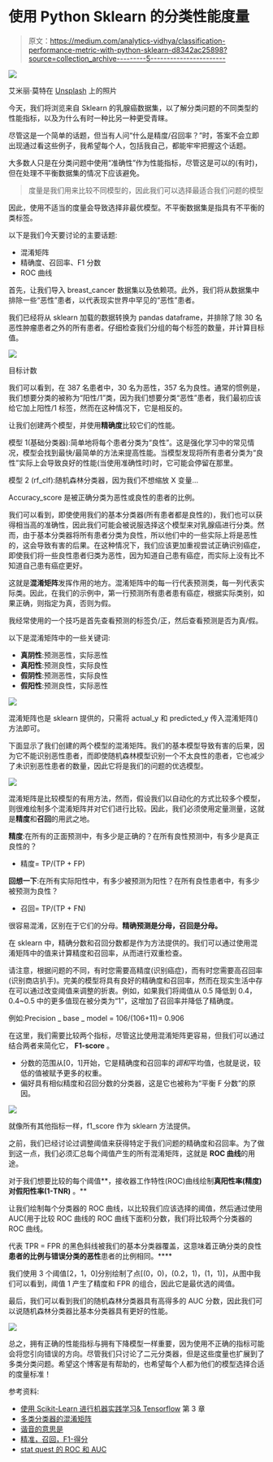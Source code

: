 # 使用 Python Sklearn 的分类性能度量

> 原文：<https://medium.com/analytics-vidhya/classification-performance-metric-with-python-sklearn-d8342ac25898?source=collection_archive---------5----------------------->

![](img/ae5e9d94cffdf159967b7a8f1545f6f2.png)

艾米丽·莫特在 [Unsplash](https://unsplash.com/s/photos/confusion?utm_source=unsplash&utm_medium=referral&utm_content=creditCopyText) 上的照片

今天，我们将浏览来自 Sklearn 的乳腺癌数据集，以了解分类问题的不同类型的性能指标，以及为什么有时一种比另一种更受青睐。

尽管这是一个简单的话题，但当有人问“什么是精度/召回率？”时，答案不会立即出现通过看这些例子，我希望每个人，包括我自己，都能牢牢把握这个话题。

大多数人只是在分类问题中使用“准确性”作为性能指标，尽管这是可以的(有时)，但在处理不平衡数据集的情况下应该避免。

> 度量是我们用来比较不同模型的，因此我们可以选择最适合我们问题的模型

因此，使用不适当的度量会导致选择非最优模型。不平衡数据集是指具有不平衡的类标签。

以下是我们今天要讨论的主要话题:

*   混淆矩阵
*   精确度、召回率、F1 分数
*   ROC 曲线

首先，让我们导入 breast_cancer 数据集以及依赖项。此外，我们将从数据集中排除一些“恶性”患者，以代表现实世界中罕见的“恶性”患者。

我们已经将从 sklearn 加载的数据转换为 pandas dataframe，并排除了除 30 名恶性肿瘤患者之外的所有患者。仔细检查我们分组的每个标签的数量，并计算目标值。

![](img/fe2e8692e67317041858dd362d40f5f4.png)

目标计数

我们可以看到，在 387 名患者中，30 名为恶性，357 名为良性。通常的惯例是，我们想要分类的被称为“阳性/1”类，因为我们想要分类“恶性”患者，我们最初应该给它加上阳性/1 标签，然而在这种情况下，它是相反的。

让我们创建两个模型，并使用**精确度**比较它们的性能。

模型 1(基础分类器):简单地将每个患者分类为“良性”。这是强化学习中的常见情况，模型会找到最快/最简单的方法来提高性能。当模型发现将所有患者分类为“良性”实际上会导致良好的性能(当使用准确性时)时，它可能会停留在那里。

模型 2 (rf_clf):随机森林分类器，因为我们不想缩放 X 变量…

Accuracy_score 是被正确分类为恶性或良性的患者的比例。

我们可以看到，即使使用我们的基本分类器(所有患者都是良性的)，我们也可以获得相当高的准确性，因此我们可能会被说服选择这个模型来对乳腺癌进行分类。然而，由于基本分类器将所有患者分类为良性，所以他们中的一些实际上将是恶性的，这会导致有害的后果。在这种情况下，我们应该更加重视尝试正确识别癌症，即使我们将一些良性患者归类为恶性，因为知道自己患有癌症，而实际上没有比不知道自己患有癌症更好。

这就是**混淆矩阵**发挥作用的地方。混淆矩阵中的每一行代表预测类，每一列代表实际类。因此，在我们的示例中，第一行预测所有患者患有癌症，根据实际类别，如果正确，则指定为真，否则为假。

我经常使用的一个技巧是首先查看预测的标签负/正，然后查看预测是否为真/假。

以下是混淆矩阵中的一些关键词:

*   **真阴性**:预测恶性，实际恶性
*   **真阳性**:预测良性，实际良性
*   **假阴性**:预测恶性，实际良性
*   **假阳性**:预测良性，实际恶性

![](img/2e12d641ffe13ab14966486bc79a2a96.png)

混淆矩阵也是 sklearn 提供的，只需将 actual_y 和 predicted_y 传入混淆矩阵()方法即可。

下面显示了我们创建的两个模型的混淆矩阵。我们的基本模型导致有害的后果，因为它不能识别恶性患者，而即使随机森林模型识别一个不太良性的患者，它也减少了未识别恶性患者的数量，因此它将是我们的问题的优选模型。

![](img/de161b55db852507b6ad1f5dd694b736.png)

混淆矩阵是比较模型的有用方法，然而，假设我们以自动化的方式比较多个模型，则很难绘制多个混淆矩阵并对它们进行比较。因此，我们必须使用定量测量，这就是**精度**和**召回**的用武之地。

**精度**:在所有的正面预测中，有多少是正确的？在所有良性预测中，有多少是真正良性的？

*   精度= TP/(TP + FP)

**回想一下**:在所有实际阳性中，有多少被预测为阳性？在所有良性患者中，有多少被预测为良性？

*   召回= TP/(TP + FN)

很容易混淆，区别在于它们的分母。**精确预测是分母，召回是分母。**

在 sklearn 中，精确分数和召回分数都是作为方法提供的。我们可以通过使用混淆矩阵中的值来计算精度和召回率，从而进行双重检查。

请注意，根据问题的不同，有时您需要高精度(识别癌症)，而有时您需要高召回率(识别商店扒手)。完美的模型将具有良好的精确度和召回率，然而在现实生活中存在可以通过改变阈值来调整的折衷。例如，如果我们将阈值从 0.5 降低到 0.4，0.4~0.5 中的更多值现在被分类为“1”，这增加了召回率并降低了精确度。

例如:Precision _ base _ model = 106/(106+11)= 0.906

在这里，我们需要比较两个指标，尽管这比使用混淆矩阵更容易，但我们可以通过结合两者来简化它， **F1-score** 。

*   分数的范围从[0，1]开始，它是精确度和召回率的*调和*平均值，也就是说，较低的值被赋予更多的权重。
*   偏好具有相似精度和召回分数的分类器，这是它也被称为“平衡 F 分数”的原因。

![](img/072f47985e39d6b70e7f5226c0f1a1b6.png)

就像所有其他指标一样，f1_score 作为 sklearn 方法提供。

之前，我们已经讨论过调整阈值来获得特定于我们问题的精确度和召回率。为了做到这一点，我们必须汇总每个阈值产生的所有混淆矩阵，这就是 **ROC 曲线**的用途。

对于我们想要比较的每个阈值**，接收器工作特性(ROC)曲线绘制**真阳性率(精度)对假阳性率(1-TNR)** 。**

让我们绘制每个分类器的 ROC 曲线，以比较我们应该选择的阈值，然后通过使用 AUC(用于比较 ROC 曲线的 ROC 曲线下面积)分数，我们将比较两个分类器的 ROC 曲线。

代表 TPR = FPR 的黑色斜线被我们的基本分类器覆盖，这意味着正确分类的良性**患者的比例与错误分类的恶性**患者的比例相同。****

我们使用 3 个阈值[2，1，0]分别绘制了点[(0，0)，(0.2，1)，(1，1)]，从图中我们可以看到，阈值 1 产生了精度和 FPR 的组合，因此它是最优选的阈值。

最后，我们可以看到我们的随机森林分类器具有高得多的 AUC 分数，因此我们可以说随机森林分类器比基本分类器具有更好的性能。

![](img/08dc386a2aaaa0780bcba21b79ff85cf.png)

总之，拥有正确的性能指标与拥有下降模型一样重要，因为使用不正确的指标可能会将您引向错误的方向。尽管我们只讨论了二元分类器，但是这些度量也扩展到了多类分类问题。希望这个博客是有帮助的，也希望每个人都为他们的模型选择合适的度量标准！

参考资料:

*   [使用 Scikit-Learn 进行机器实践学习& Tensorflow](https://www.amazon.com/Hands-Machine-Learning-Scikit-Learn-TensorFlow/dp/1492032646) 第 3 章
*   [多类分类器的混淆矩阵](https://towardsdatascience.com/confusion-matrix-for-your-multi-class-machine-learning-model-ff9aa3bf7826)
*   [谐音的意思是](https://www.mathsisfun.com/numbers/harmonic-mean.html)
*   [精准，召回，F1-得分](https://www.youtube.com/watch?v=2osIZ-dSPGE&ab_channel=codebasics)
*   [stat quest 的 ROC 和 AUC](https://www.youtube.com/watch?v=4jRBRDbJemM&ab_channel=StatQuestwithJoshStarmer)